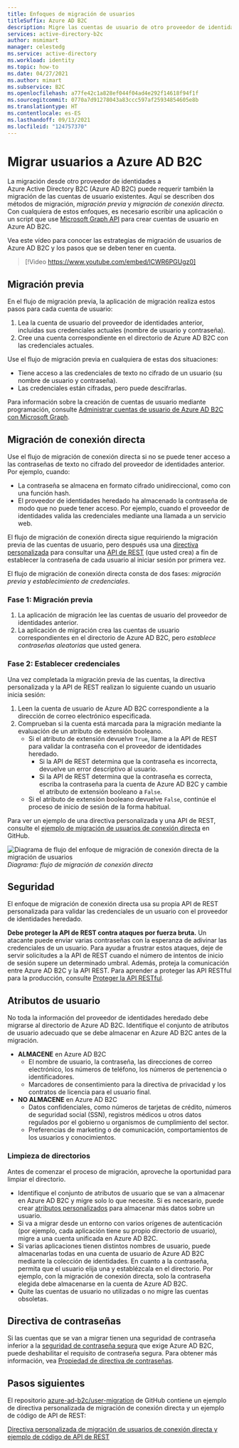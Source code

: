 ```yaml
---
title: Enfoques de migración de usuarios
titleSuffix: Azure AD B2C
description: Migre las cuentas de usuario de otro proveedor de identidades a Azure AD B2C con los métodos de migración previa o de migración de conexión directa.
services: active-directory-b2c
author: msmimart
manager: celestedg
ms.service: active-directory
ms.workload: identity
ms.topic: how-to
ms.date: 04/27/2021
ms.author: mimart
ms.subservice: B2C
ms.openlocfilehash: a77fe42c1a828ef044f04ad4e292f14618f94f1f
ms.sourcegitcommit: 0770a7d91278043a83ccc597af25934854605e8b
ms.translationtype: HT
ms.contentlocale: es-ES
ms.lasthandoff: 09/13/2021
ms.locfileid: "124757370"
---
```

# <a name="migrate-users-to-azure-ad-b2c"></a>Migrar usuarios a Azure AD B2C

La migración desde otro proveedor de identidades a Azure Active Directory B2C (Azure AD B2C) puede requerir también la migración de las cuentas de usuario existentes. Aquí se describen dos métodos de migración, *migración previa* y *migración de conexión directa*. Con cualquiera de estos enfoques, es necesario escribir una aplicación o un script que use [Microsoft Graph API](microsoft-graph-operations.md) para crear cuentas de usuario en Azure AD B2C.

Vea este vídeo para conocer las estrategias de migración de usuarios de Azure AD B2C y los pasos que se deben tener en cuenta.

>[!Video https://www.youtube.com/embed/lCWR6PGUgz0]

## <a name="pre-migration"></a>Migración previa

En el flujo de migración previa, la aplicación de migración realiza estos pasos para cada cuenta de usuario:

1. Lea la cuenta de usuario del proveedor de identidades anterior, incluidas sus credenciales actuales (nombre de usuario y contraseña).
1. Cree una cuenta correspondiente en el directorio de Azure AD B2C con las credenciales actuales.

Use el flujo de migración previa en cualquiera de estas dos situaciones:

- Tiene acceso a las credenciales de texto no cifrado de un usuario (su nombre de usuario y contraseña).
- Las credenciales están cifradas, pero puede descifrarlas.

Para información sobre la creación de cuentas de usuario mediante programación, consulte [Administrar cuentas de usuario de Azure AD B2C con Microsoft Graph](microsoft-graph-operations.md).

## <a name="seamless-migration"></a>Migración de conexión directa

Use el flujo de migración de conexión directa si no se puede tener acceso a las contraseñas de texto no cifrado del proveedor de identidades anterior. Por ejemplo, cuando:

- La contraseña se almacena en formato cifrado unidireccional, como con una función hash.
- El proveedor de identidades heredado ha almacenado la contraseña de modo que no puede tener acceso. Por ejemplo, cuando el proveedor de identidades valida las credenciales mediante una llamada a un servicio web.

El flujo de migración de conexión directa sigue requiriendo la migración previa de las cuentas de usuario, pero después usa una [directiva personalizada](user-flow-overview.md) para consultar una [API de REST](api-connectors-overview.md) (que usted crea) a fin de establecer la contraseña de cada usuario al iniciar sesión por primera vez.

El flujo de migración de conexión directa consta de dos fases: *migración previa* y *establecimiento de credenciales*.

### <a name="phase-1-pre-migration"></a>Fase 1: Migración previa

1. La aplicación de migración lee las cuentas de usuario del proveedor de identidades anterior.
1. La aplicación de migración crea las cuentas de usuario correspondientes en el directorio de Azure AD B2C, pero *establece contraseñas aleatorias* que usted genera.

### <a name="phase-2-set-credentials"></a>Fase 2: Establecer credenciales

Una vez completada la migración previa de las cuentas, la directiva personalizada y la API de REST realizan lo siguiente cuando un usuario inicia sesión:

1. Leen la cuenta de usuario de Azure AD B2C correspondiente a la dirección de correo electrónico especificada.
1. Comprueban si la cuenta está marcada para la migración mediante la evaluación de un atributo de extensión booleano.
    - Si el atributo de extensión devuelve `True`, llame a la API de REST para validar la contraseña con el proveedor de identidades heredado.
      - Si la API de REST determina que la contraseña es incorrecta, devuelve un error descriptivo al usuario.
      - Si la API de REST determina que la contraseña es correcta, escriba la contraseña para la cuenta de Azure AD B2C y cambie el atributo de extensión booleano a `False`.
    - Si el atributo de extensión booleano devuelve `False`, continúe el proceso de inicio de sesión de la forma habitual.

Para ver un ejemplo de una directiva personalizada y una API de REST, consulte el [ejemplo de migración de usuarios de conexión directa](https://aka.ms/b2c-account-seamless-migration) en GitHub.

![Diagrama de flujo del enfoque de migración de conexión directa de la migración de usuarios](./media/user-migration/diagram-01-seamless-migration.png)<br />*Diagrama: flujo de migración de conexión directa*

## <a name="security"></a>Seguridad

El enfoque de migración de conexión directa usa su propia API de REST personalizada para validar las credenciales de un usuario con el proveedor de identidades heredado.

**Debe proteger la API de REST contra ataques por fuerza bruta.** Un atacante puede enviar varias contraseñas con la esperanza de adivinar las credenciales de un usuario. Para ayudar a frustrar estos ataques, deje de servir solicitudes a la API de REST cuando el número de intentos de inicio de sesión supere un determinado umbral. Además, proteja la comunicación entre Azure AD B2C y la API REST. Para aprender a proteger las API RESTful para la producción, consulte [Proteger la API RESTful](secure-rest-api.md).

## <a name="user-attributes"></a>Atributos de usuario

No toda la información del proveedor de identidades heredado debe migrarse al directorio de Azure AD B2C. Identifique el conjunto de atributos de usuario adecuado que se debe almacenar en Azure AD B2C antes de la migración.

- **ALMACENE** en Azure AD B2C
  - El nombre de usuario, la contraseña, las direcciones de correo electrónico, los números de teléfono, los números de pertenencia o identificadores.
  - Marcadores de consentimiento para la directiva de privacidad y los contratos de licencia para el usuario final.
- **NO ALMACENE** en Azure AD B2C
  - Datos confidenciales, como números de tarjetas de crédito, números de seguridad social (SSN), registros médicos u otros datos regulados por el gobierno u organismos de cumplimiento del sector.
  - Preferencias de marketing o de comunicación, comportamientos de los usuarios y conocimientos.

### <a name="directory-clean-up"></a>Limpieza de directorios

Antes de comenzar el proceso de migración, aproveche la oportunidad para limpiar el directorio.

- Identifique el conjunto de atributos de usuario que se van a almacenar en Azure AD B2C y migre solo lo que necesite. Si es necesario, puede crear [atributos personalizados](user-flow-custom-attributes.md) para almacenar más datos sobre un usuario.
- Si va a migrar desde un entorno con varios orígenes de autenticación (por ejemplo, cada aplicación tiene su propio directorio de usuario), migre a una cuenta unificada en Azure AD B2C.
- Si varias aplicaciones tienen distintos nombres de usuario, puede almacenarlas todas en una cuenta de usuario de Azure AD B2C mediante la colección de identidades. En cuanto a la contraseña, permita que el usuario elija una y establézcala en el directorio. Por ejemplo, con la migración de conexión directa, solo la contraseña elegida debe almacenarse en la cuenta de Azure AD B2C.
- Quite las cuentas de usuario no utilizadas o no migre las cuentas obsoletas.

## <a name="password-policy"></a>Directiva de contraseñas

Si las cuentas que se van a migrar tienen una seguridad de contraseña inferior a la [seguridad de contraseña segura](../active-directory/authentication/concept-sspr-policy.md) que exige Azure AD B2C, puede deshabilitar el requisito de contraseña segura. Para obtener más información, vea [Propiedad de directiva de contraseñas](user-profile-attributes.md#password-policy-attribute).

## <a name="next-steps"></a>Pasos siguientes

El repositorio [azure-ad-b2c/user-migration](https://github.com/azure-ad-b2c/user-migration) de GitHub contiene un ejemplo de directiva personalizada de migración de conexión directa y un ejemplo de código de API de REST:

[Directiva personalizada de migración de usuarios de conexión directa y ejemplo de código de API de REST](https://aka.ms/b2c-account-seamless-migration)
